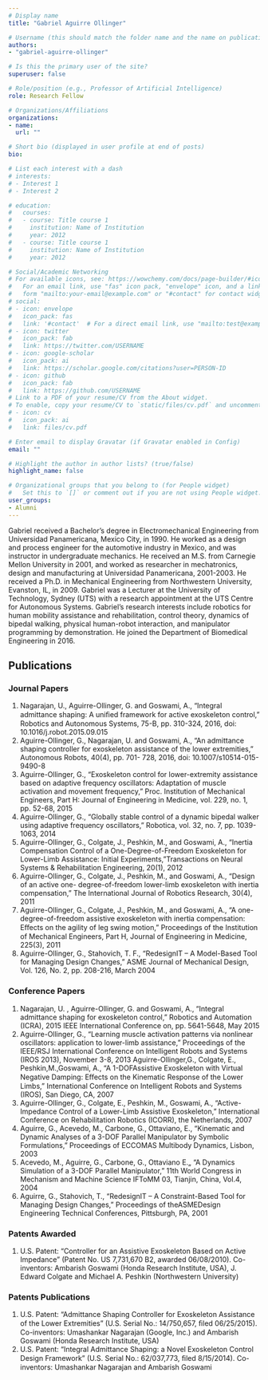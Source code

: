 ```yaml
---
# Display name
title: "Gabriel Aguirre Ollinger"

# Username (this should match the folder name and the name on publications)
authors:
- "gabriel-aguirre-ollinger"

# Is this the primary user of the site?
superuser: false

# Role/position (e.g., Professor of Artificial Intelligence)
role: Research Fellow

# Organizations/Affiliations
organizations:
- name: 
  url: ""

# Short bio (displayed in user profile at end of posts)
bio: 

# List each interest with a dash
# interests:
# - Interest 1
# - Interest 2

# education:
#   courses:
#   - course: Title course 1
#     institution: Name of Institution
#     year: 2012
#   - course: Title course 1
#     institution: Name of Institution
#     year: 2012

# Social/Academic Networking
# For available icons, see: https://wowchemy.com/docs/page-builder/#icons
#   For an email link, use "fas" icon pack, "envelope" icon, and a link in the
#   form "mailto:your-email@example.com" or "#contact" for contact widget.
# social:
# - icon: envelope
#   icon_pack: fas
#   link: '#contact'  # For a direct email link, use "mailto:test@example.org".
# - icon: twitter
#   icon_pack: fab
#   link: https://twitter.com/USERNAME
# - icon: google-scholar
#   icon_pack: ai
#   link: https://scholar.google.com/citations?user=PERSON-ID
# - icon: github
#   icon_pack: fab
#   link: https://github.com/USERNAME
# Link to a PDF of your resume/CV from the About widget.
# To enable, copy your resume/CV to `static/files/cv.pdf` and uncomment the lines below.
# - icon: cv
#   icon_pack: ai
#   link: files/cv.pdf

# Enter email to display Gravatar (if Gravatar enabled in Config)
email: ""

# Highlight the author in author lists? (true/false)
highlight_name: false

# Organizational groups that you belong to (for People widget)
#   Set this to `[]` or comment out if you are not using People widget.
user_groups:
- Alumni
---
```


Gabriel received a Bachelor’s degree in Electromechanical Engineering from Universidad Panamericana, Mexico City, in 1990. He worked as a design and process engineer for the automotive industry in Mexico, and was instructor in undergraduate mechanics. He received an M.S. from Carnegie Mellon University in 2001, and worked as researcher in mechatronics, design and manufacturing at Universidad Panamericana, 2001-2003. He received a Ph.D. in Mechanical Engineering from Northwestern University, Evanston, IL, in 2009. Gabriel was a Lecturer at the University of Technology, Sydney (UTS) with a research appointment at the UTS Centre for Autonomous Systems.
Gabriel’s research interests include robotics for human mobility assistance and rehabilitation, control theory, dynamics of bipedal walking, physical human-robot interaction, and manipulator programming by demonstration. He joined the Department of Biomedical Engineering in 2016.


## Publications

### Journal Papers
1. Nagarajan, U., Aguirre-Ollinger, G. and Goswami, A., “Integral admittance shaping: A uniﬁed framework for active exoskeleton control,” Robotics and Autonomous Systems, 75-B, pp. 310-324, 2016, doi: 10.1016/j.robot.2015.09.015
2. Aguirre-Ollinger, G., Nagarajan, U. and Goswami, A., “An admittance shaping controller for exoskeleton assistance of the lower extremities,” Autonomous Robots, 40(4), pp. 701- 728, 2016, doi: 10.1007/s10514-015-9490-8
3. Aguirre-Ollinger, G., “Exoskeleton control for lower-extremity assistance based on adaptive frequency oscillators: Adaptation of muscle activation and movement frequency,” Proc. Institution of Mechanical Engineers, Part H: Journal of Engineering in Medicine, vol. 229, no. 1, pp. 52-68, 2015
4. Aguirre-Ollinger, G., “Globally stable control of a dynamic bipedal walker using adaptive frequency oscillators,” Robotica, vol. 32, no. 7, pp. 1039-1063, 2014
5. Aguirre-Ollinger, G., Colgate, J., Peshkin, M., and Goswami, A., “Inertia Compensation Control of a One-Degree-of-Freedom Exoskeleton for Lower-Limb Assistance: Initial Experiments,”Transactions on Neural Systems & Rehabilitation Engineering, 20(1), 2012
6. Aguirre-Ollinger, G., Colgate, J., Peshkin, M., and Goswami, A., “Design of an active one- degree-of-freedom lower-limb exoskeleton with inertia compensation,” The International Journal of Robotics Research, 30(4), 2011
7. Aguirre-Ollinger, G., Colgate, J., Peshkin, M., and Goswami, A., “A one-degree-of-freedom assistive exoskeleton with inertia compensation: Eﬀects on the agility of leg swing motion,” Proceedings of the Institution of Mechanical Engineers, Part H, Journal of Engineering in Medicine, 225(3), 2011
8. Aguirre-Ollinger, G., Stahovich, T. F., “RedesignIT – A Model-Based Tool for Managing Design Changes,” ASME Journal of Mechanical Design, Vol. 126, No. 2, pp. 208-216, March 2004

### Conference Papers
1. Nagarajan, U. , Aguirre-Ollinger, G. and Goswami, A., “Integral admittance shaping for exoskeleton control,” Robotics and Automation (ICRA), 2015 IEEE International Conference on, pp. 5641-5648, May 2015
2. Aguirre-Ollinger, G., “Learning muscle activation patterns via nonlinear oscillators: application to lower-limb assistance,” Proceedings of the IEEE/RSJ International Conference on Intelligent Robots and Systems (IROS 2013), November 3-8, 2013 Aguirre-Ollinger,G., Colgate, E., Peshkin,M.,Goswami, A., “A 1-DOFAssistive Exoskeleton with Virtual Negative Damping: Eﬀects on the Kinematic Response of the Lower Limbs,” International Conference on Intelligent Robots and Systems (IROS), San Diego, CA, 2007
3. Aguirre-Ollinger, G., Colgate, E., Peshkin, M., Goswami, A., “Active-Impedance Control of a Lower-Limb Assistive Exoskeleton,” International Conference on Rehabilitation Robotics (ICORR), the Netherlands, 2007
4. Aguirre, G., Acevedo, M., Carbone, G., Ottaviano, E., “Kinematic and Dynamic Analyses of a 3-DOF Parallel Manipulator by Symbolic Formulations,” Proceedings of ECCOMAS Multibody Dynamics, Lisbon, 2003
5. Acevedo, M., Aguirre, G., Carbone, G., Ottaviano E.„ “A Dynamics Simulation of a 3-DOF Parallel Manipulator,” 11th World Congress in Mechanism and Machine Science IFToMM 03, Tianjin, China, Vol.4, 2004
6. Aguirre, G., Stahovich, T., “RedesignIT – A Constraint-Based Tool for Managing Design Changes,” Proceedings of theASMEDesign Engineering Technical Conferences, Pittsburgh, PA, 2001

### Patents Awarded
1. U.S. Patent: “Controller for an Assistive Exoskeleton Based on Active Impedance” (Patent No. US 7,731,670 B2, awarded 06/08/2010). Co-inventors: Ambarish Goswami (Honda Research Institute, USA), J. Edward Colgate and Michael A. Peshkin (Northwestern University)

### Patents Publications
1. U.S. Patent: “Admittance Shaping Controller for Exoskeleton Assistance of the Lower Extremities” (U.S. Serial No.: 14/750,657, ﬁled 06/25/2015). Co-inventors: Umashankar Nagarajan (Google, Inc.) and Ambarish Goswami (Honda Research Institute, USA)
2. U.S. Patent: “Integral Admittance Shaping: a Novel Exoskeleton Control Design Framework” (U.S. Serial No.: 62/037,773, ﬁled 8/15/2014). Co-inventors: Umashankar Nagarajan and Ambarish Goswami
